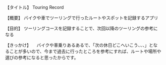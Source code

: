 【タイトル】
Touring Record

【概要】
バイクや車でツーリングで行ったルートやスポットを記録するアプリ

【目的】
ツーリングコースを記録することで、次回以降のツーリングの参考になる

【きっかけ】
　バイクや車乗りあるあるで、「次の休日どこへいこう、、、」となることが多いので、今まで過去に行ったところを参考にすれば、ルートや場所や選びの参考になると思ったからです。
 
